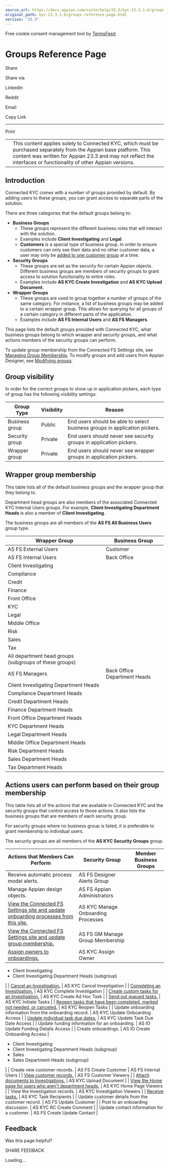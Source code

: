 ```yaml
---
source_url: https://docs.appian.com/suite/help/25.3/kyc-23.3.1.6/groups-reference-page.html
original_path: kyc-23.3.1.6/groups-reference-page.html
version: "25.3"
---
```


Free cookie consent management tool by [TermsFeed](https://www.termsfeed.com/)

# Groups Reference Page

Share

Share via

LinkedIn

Reddit

Email

Copy Link

* * *

Print

<table><tbody><tr><td><i class="fa fa-check-square-o" aria-hidden="true"></i></td><td>This content applies solely to Connected KYC, which must be purchased separately from the Appian base platform. This content was written for Appian 23.3 and may not reflect the interfaces or functionality of other Appian versions.</td></tr></tbody></table>

## Introduction

Connected KYC comes with a number of groups provided by default. By adding users to these groups, you can grant access to separate parts of the solution.

There are three categories that the default groups belong to:

-   **Business Groups**
    -   These groups represent the different business roles that will interact with the solution.
    -   Examples include **Client Investigating** and **Legal**.
    -   **Customers** is a special type of business group. In order to ensure customers can only see their data and no other customer data, a user may only be [added to one customer group](setting-up-groups.html#managing-group-membership) at a time.
-   **Security Groups**
    -   These groups are set as the security for certain Appian objects. Different business groups are members of security groups to grant access to solution functionality to entire roles.
    -   Examples include **AS KYC Create Investigation** and **AS KYC Upload Document**.
-   **Wrapper Groups**
    -   These groups are used to group together a number of groups of the same category. For instance, a list of business groups may be added to a certain wrapper group. This allows for querying for all groups of a certain category in different parts of the application.
    -   Examples include **AS FS Internal Users** and **AS FS Managers**.

This page lists the default groups provided with Connected KYC, what business groups belong to which wrapper and security groups, and what actions members of the security groups can perform.

To update group membership from the Connected FS Settings site, see [Managing Group Membership](setting-up-groups.html). To modify groups and add users from Appian Designer, see [Modifying groups](modifying-groups.html).

## Group visibility

In order for the correct groups to show up in application pickers, each type of group has the following visibility settings:

| Group Type | Visibility | Reason |
| --- | --- | --- |
| Business group | Public | End users should be able to select business groups in application pickers. |
| Security group | Private | End users should never see security groups in application pickers. |
| Wrapper group | Private | End users should never see wrapper groups in application pickers. |

## Wrapper group membership

This table lists all of the default business groups and the wrapper group that they belong to.

Department head groups are also members of the associated Connected KYC Internal Users groups. For example, **Client Investigating Department Heads** is also a member of **Client Investigating**.

The business groups are all members of the **AS FS All Business Users** group type.

| Wrapper Group | Business Group |
| --- | --- |
| AS FS External Users | Customer |
| AS FS Internal Users | Back Office |
| Client Investigating |
| Compliance |
| Credit |
| Finance |
| Front Office |
| KYC |
| Legal |
| Middle Office |
| Risk |
| Sales |
| Tax |
| All department head groups (subgroups of these groups) |
| AS FS Managers | Back Office Department Heads |
| Client Investigating Department Heads |
| Compliance Department Heads |
| Credit Department Heads |
| Finance Department Heads |
| Front Office Department Heads |
| KYC Department Heads |
| Legal Department Heads |
| Middle Office Department Heads |
| Risk Department Heads |
| Sales Department Heads |
| Tax Department Heads |

## Actions users can perform based on their group membership

This table lists all of the actions that are available in Connected KYC and the security groups that control access to those actions. It also lists the business groups that are members of each security group.

For security groups where no business group is listed, it is preferable to grant membership to individual users.

The security groups are all members of the **AS KYC Security Groups** group.

| Actions that Members Can Perform | Security Group | Member Business Groups |
| --- | --- | --- |
| Receive automatic process model alerts. | AS FS Designer Alerts Group |  |
| Manage Appian design objects. | AS FS Appian Administrators |
| [View the Connected FS Settings site and update onboarding processes from this site.](using-fs-settings.html#accessing-the-connected-fs-settings-site) | AS KYC Manage Onboarding Processes |
| [View the Connected FS Settings site and update group membership.](setting-up-groups.html) | AS FS GM Manage Group Membership |
| [Assign owners to onboardings.](managing-investigations.html) | AS KYC Assign Owner |
-   Client Investigating
-   Client Investigating Department Heads (subgroup)

 |
| [Cancel an Investigation.](managing-investigations.html) | AS KYC Cancel Investigation |
| [Completing an Investigation.](managing-investigations.html) | AS KYC Complete Investigation |
| [Create custom tasks for an Investigation.](managing-tasks.html) | AS KYC Create Ad Hoc Task |
| [Send out queued tasks.](managing-tasks.html) | AS KYC Initiate Tasks |
| [Reopen tasks that have been completed, marked not needed, or canceled.](managing-tasks.html) | AS KYC Reopen Tasks |
| Update onboarding information from the onboarding record. | AS KYC Update Onboarding Access |
| [Update individual task due dates.](setting-up-processes.html) | AS KYC Update Task Due Date Access |
| Update funding information for an onboarding. | AS IO Update Funding Details Access |
| Create onboardings. | AS IO Create Onboarding Access |

-   Client Investigating
-   Client Investigating Department Heads (subgroup)
-   Sales
-   Sales Department Heads (subgroup)

 |
| Create new customer records. | AS FS Create Customer | AS FS Internal Users |
| [View customer records.](managing-customers.html#viewing-information-for-a-customer) | AS FS Customer Viewers |
| [Attach documents to Investigations.](managing-documents.html#attaching-a-document) | AS KYC Upload Document |
| [View the Home page for users who aren't department heads.](home-page-overview.html) | AS KYC Home Page Viewers |
| View the Investigation records. | AS KYC Investigation Viewers |
| [Receive tasks.](managing-tasks.html) | AS KYC Task Recipients |
| Update customer details from the customer record. | AS FS Update Customer |
| Post to an onboarding discussion.</a> | AS KYC RC Create Comment |
| Update contact information for a customer. | AS FS Create Update Contact |

## Feedback

Was this page helpful?

SHARE FEEDBACK

Loading...
